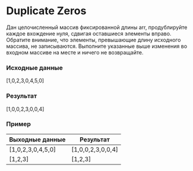 # Duplicate Zeros
Дан целочисленный массив фиксированной длины arr, продублируйте каждое вхождение нуля, сдвигая оставшиеся элементы вправо.
Обратите внимание, что элементы, превышающие длину исходного массива, не записываются. Выполните указанные выше изменения во входном массиве на месте и ничего не возвращайте.

### Исходные данные
[1,0,2,3,0,4,5,0]

### Результат
[1,0,0,2,3,0,0,4]

### Пример
 
| Выходные данные     | Результат          |
|---------------------|--------------------|
|  [1,0,2,3,0,4,5,0]  | [1,0,0,2,3,0,0,4]  |
|  [1,2,3]            | [1,2,3]            |